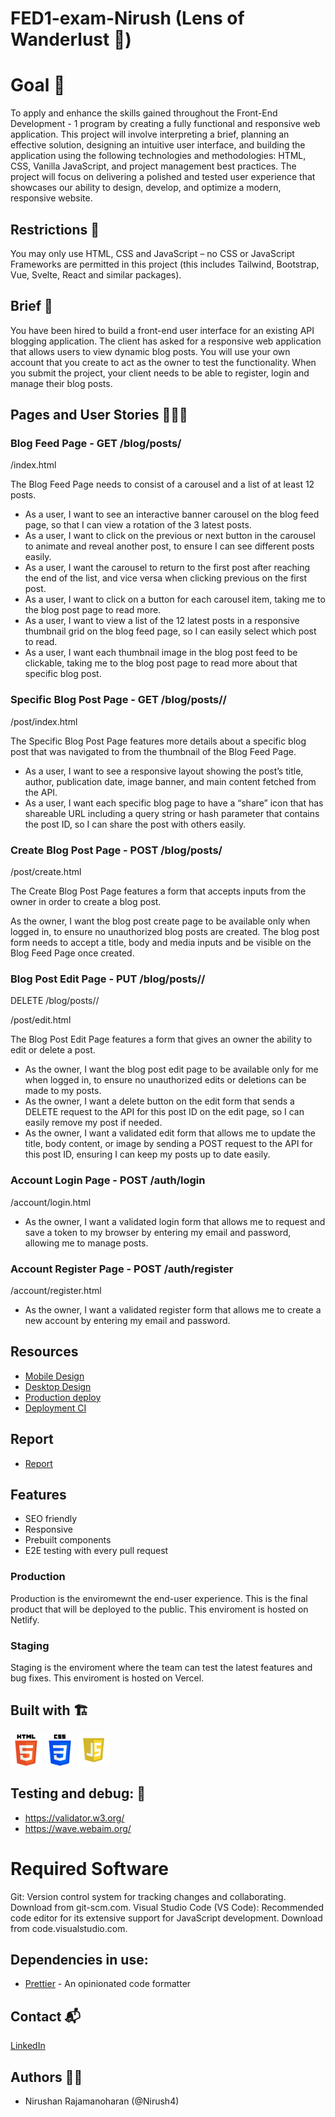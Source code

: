# FED1-exam-Nirush (Lens of Wanderlust 📸)

# Goal 🥅

To apply and enhance the skills gained throughout the Front-End Development - 1 program by creating a fully functional and responsive web application. This project will involve interpreting a brief, planning an effective solution, designing an intuitive user interface, and building the application using the following technologies and methodologies: HTML, CSS, Vanilla JavaScript, and project management best practices. The project will focus on delivering a polished and tested user experience that showcases our ability to design, develop, and optimize a modern, responsive website.

## Restrictions 🚫

You may only use HTML, CSS and JavaScript – no CSS or JavaScript Frameworks are permitted in this project (this includes Tailwind, Bootstrap, Vue, Svelte, React and similar packages).

## Brief 💼

You have been hired to build a front-end user interface for an existing API blogging application. The client has asked for a responsive web application that allows users to view dynamic blog posts. You will use your own account that you create to act as the owner to test the functionality. When you submit the project, your client needs to be able to register, login and manage their blog posts.

## Pages and User Stories 🙋🏼‍♂️

### Blog Feed Page - GET /blog/posts/<name>

/index.html

The Blog Feed Page needs to consist of a carousel and a list of at least 12 posts.

- As a user, I want to see an interactive banner carousel on the blog feed page, so that I can view a rotation of the 3 latest posts.
- As a user, I want to click on the previous or next button in the carousel to animate and reveal another post, to ensure I can see different posts easily.
- As a user, I want the carousel to return to the first post after reaching the end of the list, and vice versa when clicking previous on the first post.
- As a user, I want to click on a button for each carousel item, taking me to the blog post page to read more.
- As a user, I want to view a list of the 12 latest posts in a responsive thumbnail grid on the blog feed page, so I can easily select which post to read.
- As a user, I want each thumbnail image in the blog post feed to be clickable, taking me to the blog post page to read more about that specific blog post.

### Specific Blog Post Page - GET /blog/posts/<name>/<id>

/post/index.html

The Specific Blog Post Page features more details about a specific blog post that was navigated to from the thumbnail of the Blog Feed Page.

- As a user, I want to see a responsive layout showing the post’s title, author, publication date, image banner, and main content fetched from the API.
- As a user, I want each specific blog page to have a “share” icon that has shareable URL including a query string or hash parameter that contains the post ID, so I can share the post with others easily.

### Create Blog Post Page - POST /blog/posts/<name>

/post/create.html

The Create Blog Post Page features a form that accepts inputs from the owner in order to create a blog post.

As the owner, I want the blog post create page to be available only when logged in, to ensure no unauthorized blog posts are created.
The blog post form needs to accept a title, body and media inputs and be visible on the Blog Feed Page once created.

### Blog Post Edit Page - PUT /blog/posts/<name>/<id>

DELETE /blog/posts/<name>/<id>

/post/edit.html

The Blog Post Edit Page features a form that gives an owner the ability to edit or delete a post.

- As the owner, I want the blog post edit page to be available only for me when logged in, to ensure no unauthorized edits or deletions can be made to my posts.
- As the owner, I want a delete button on the edit form that sends a DELETE request to the API for this post ID on the edit page, so I can easily remove my post if needed.
- As the owner, I want a validated edit form that allows me to update the title, body content, or image by sending a POST request to the API for this post ID, ensuring I can keep my posts up to date easily.

### Account Login Page - POST /auth/login

/account/login.html

- As the owner, I want a validated login form that allows me to request and save a token to my browser by entering my email and password, allowing me to manage posts.

### Account Register Page - POST /auth/register

/account/register.html

- As the owner, I want a validated register form that allows me to create a new account by entering my email and password.

## Resources

- [Mobile Design](https://squarepumpkin.netlify.app/)
- [Desktop Design](https://squarepumpkin.netlify.app/)
- [Production deploy](https://squarepumpkin.netlify.app/)
- [Deployment CI](https://app.netlify.com/sites/squarepumpkin/overview)

## Report

- [Report](https://docs.google.com/document/d/1WPAOUeC4VgCfYtCfbzz9iHmF238ffcZTLrEwZwUvrJc/edit?usp=sharing)

## Features

- SEO friendly
- Responsive
- Prebuilt components
- E2E testing with every pull request

### Production

Production is the enviromewnt the end-user experience. This is the final product that will be deployed to the public. This enviroment is hosted on Netlify.

### Staging

Staging is the enviroment where the team can test the latest features and bug fixes. This enviroment is hosted on Vercel.

## Built with 🏗️

<img src="/image/html-logo.png" width="50" height="50"> <img src="/image/css-logo.webp" width="50" height="50"> <img src="/image/js-logo.png" width="50" height="50">

## Testing and debug: 🧪

- https://validator.w3.org/
- https://wave.webaim.org/

# Required Software

Git: Version control system for tracking changes and collaborating. Download from git-scm.com.
Visual Studio Code (VS Code): Recommended code editor for its extensive support for JavaScript development. Download from code.visualstudio.com.

## Dependencies in use:

- [Prettier](https://prettier.io/) - An opinionated code formatter

## Contact 📬

[LinkedIn](https://www.linkedin.com/in/nirushan-rajamanoharan-056765209/)

## Authors ✍🏽

- Nirushan Rajamanoharan (@Nirush4)
